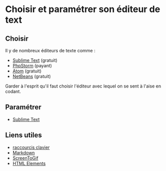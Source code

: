 # Choisir et paramétrer son éditeur de text

## Choisir

Il y de nombreux éditeurs de texte comme :

- [Sublime Text](https://www.sublimetext.com) (gratuit)
- [PhpStorm](https://www.jetbrains.com/phpstorm/) (payant)
- [Atom](https://atom.io/) (gratuit)
- [NetBeans](https://netbeans.org/downloads/) (gratuit)


Garder à l'esprit qu'il faut choisir l'éditeur avec lequel on se sent à l'aise en codant.


## Paramétrer

- [Sublime Text](sublime-text.md)


## Liens utiles

- [raccourcis clavier](https://www.cheatography.com/)
- [Markdown](https://github.com/adam-p/markdown-here/wiki/Markdown-Cheatsheet)
- [ScreenToGif](http://www.screentogif.com/)
- [HTML Elements](https://www.sitepoint.com/20-html-elements-better-text-semantics/)

